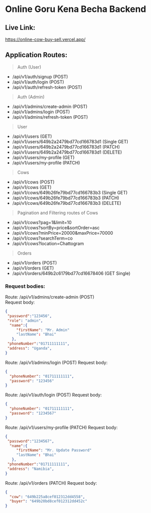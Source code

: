 # Online Goru Kena Becha Backend

## Live Link:

https://online-cow-buy-sell.vercel.app/

## Application Routes:

> Auth (User)

- /api/v1/auth/signup (POST)
- /api/v1/auth/login (POST)
- /api/v1/auth/refresh-token (POST)

> Auth (Admin)

- /api/v1/admins/create-admin (POST)
- /api/v1/admins/login (POST)
- /api/v1/admins/refresh-token (POST)

> User

- /api/v1/users (GET)
- /api/v1/users/649b2a2479bd77cd166783d1 (Single GET)
- /api/v1/users/649b2a2479bd77cd166783d1 (PATCH)
- /api/v1/users/649b2a2479bd77cd166783d1 (DELETE)
- /api/v1/users/my-profile (GET)
- /api/v1/users/my-profile (PATCH)

> Cows

- /api/v1/cows (POST)
- /api/v1/cows (GET)
- /api/v1/cows/649b26fe79bd77cd166783b3 (Single GET)
- /api/v1/cows/649b26fe79bd77cd166783b3 (PATCH)
- /api/v1/cows/649b26fe79bd77cd166783b3 (DELETE)

> Pagination and Filtering routes of Cows

- /api/v1/cows?pag=1&limit=10
- /api/v1/cows?sortBy=price&sortOrder=asc
- /api/v1/cows?minPrice=20000&maxPrice=70000
- /api/v1/cows?searchTerm=co
- /api/v1/cows?location=Chattogram

> Orders

- /api/v1/orders (POST)
- /api/v1/orders (GET)
- /api/v1/orders/649b2c6179bd77cd16678406 (GET Single)

### Request bodies:

Route: /api/v1/admins/create-admin (POST)  
Request body:

```json
{
 "password":"123456",
 "role": "admin",
  "name":{
     "firstName": "Mr. Admin"
     "lastName": "Bhai"
   },
 "phoneNumber":"01711111111",
 "address": "Uganda",
}
```

Route: /api/v1/admins/login (POST)
Request body:

```json
{
  "phoneNumber": "01711111111",
  "password": "123456"
}
```

Route: /api/v1/auth/login (POST)
Request body:

```json
{
  "phoneNumber": "01711111111",
  "password": "1234567"
}
```

Route: /api/v1/users/my-profile (PATCH)
Request body:

```json
{
 "password":"1234567",
  "name":{
     "firstName": "Mr. Update Password"
     "lastName": "Bhai"
   },
 "phoneNumber":"01711111111",
 "address": "Namibia",
}
```

Route: /api/v1/orders (PATCH)
Request body:

```json
{
  "cow": "649b225a8cef012312dd4558",
  "buyer": "649b20bd8cef012312dd452c"
}
```

